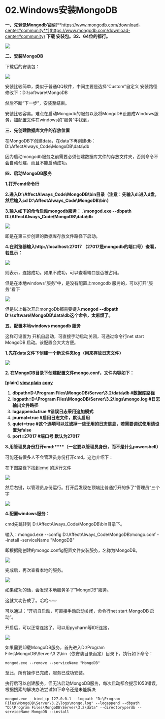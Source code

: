 # 02.Windows安装MongoDB

**一、先登录Mongodb官网**[**https://www.mongodb.com/download-center#community**](https://www.mongodb.com/download-center#community) **下载  安装包。32、64位的都行。**

 ![](https://raw.githubusercontent.com/affectalways/Flee-as-a-bird-to-your-mountain/main/img/021.png)



**二、安装MongoDB**

下载后的安装包：

![](https://raw.githubusercontent.com/affectalways/Flee-as-a-bird-to-your-mountain/main/img/022.png)

安装比较简单，类似于普通QQ软件，中间主要是选择“Custom”自定义 安装路径修改下：D:\software\MongoDB

然后不断“下一步”，安装至结束。

安装比较容易。难点在启动Mongodb的服务以及将MongoDB设置成Windows服务，加配置文件在windows的“服务”中找到。

 

**三、先创建数据库文件的存放位置**

在MongoDB下创建data，在data下再创建db：D:\AffectAlways_Code\MongoDB\data\db

因为启动mongodb服务之前需要必须创建数据库文件的存放文件夹，否则命令不会自动创建，而且不能启动成功。



**四、启动MongoDB服务**

**1.打开cmd命令行**

**2.进入D:\AffectAlways_Code\MongoDB\bin目录（注意：先输入d:进入d盘，然后输入cd D:\AffectAlways_Code\MongoDB\bin）**

**3.输入如下的命令启动mongodb服务： .\mongod.exe --dbpath D:\AffectAlways_Code\MongoDB\data\db**

![](https://raw.githubusercontent.com/affectalways/Flee-as-a-bird-to-your-mountain/main/img/023.png)

即是在第三步创建的数据库存放文件路径下启动。

**4.在浏览器输入http://localhost:27017 （27017是mongodb的端口号）查看，若显示：**

  ![](https://raw.githubusercontent.com/affectalways/Flee-as-a-bird-to-your-mountain/main/img/024.png)

则表示，连接成功。如果不成功，可以查看端口是否被占用。

但是在本地windows“服务”中，是没有配置上mongodb 服务的，可以打开“服务”看下

![](https://raw.githubusercontent.com/affectalways/Flee-as-a-bird-to-your-mountain/main/img/025.png)

但是以上每次开启mongoDb都需要键入**mongod --dbpath D:\software\MongoDB\data\db这个命令，太麻烦了。**



**五、配置本地windows mongodb 服务**

这样可设置为 开机自启动，可直接手动启动关闭，可通过命令行net start MongoDB 启动。该配置会大大方便。

**1.先在data文件下创建一个新文件夹log（用来存放日志文件）**

  ![](https://raw.githubusercontent.com/affectalways/Flee-as-a-bird-to-your-mountain/main/img/026.png)

**2. 在MongoDB目录下创建配置文件mongo.conf，文件内容如下：**

**[plain]** [**view plain**](http://blog.csdn.net/mzbonnt/article/details/51461331#) [**copy**](http://blog.csdn.net/mzbonnt/article/details/51461331#)

1. **dbpath=D:\Program Files\MongoDB\Server\3.2\data\db #数据库路径** 
2. **logpath=D:\Program Files\MongoDB\Server\3.2\logs\mongo.log #日志输出文件路径** 
3. **logappend=true #错误日志采用追加模式** 
4. **journal=true #启用日志文件，默认启用** 
5. **quiet=true #这个选项可以过滤掉一些无用的日志信息，若需要调试使用请设置为false** 
6. **port=27017 #端口号 默认为27017** 

**3.用管理员身份打开cmd:****（一定要以管理员身份，而不是什么powershell）**

可能还有很多人不会管理员身份打开cmd。这也介绍下：

在下图路径下找到cmd 的运行文件

  ![](https://raw.githubusercontent.com/affectalways/Flee-as-a-bird-to-your-mountain/main/img/027.png)

然后右键，以管理员身份运行。打开后发现在顶端比普通打开的多了”管理员“三个字

![](https://raw.githubusercontent.com/affectalways/Flee-as-a-bird-to-your-mountain/main/img/028.png)

**4.配置windows服务：**

cmd先跳转到 D:\AffectAlways_Code\MongoDB\bin目录下。

输入：mongod.exe --config D:\AffectAlways_Code\MongoDB\mongo.conf --install -serviceName "MongoDB"

即根据刚创建的mongo.config配置文件安装服务，名称为MongoDB。

   ![](https://raw.githubusercontent.com/affectalways/Flee-as-a-bird-to-your-mountain/main/img/029.png)

完成后，再次查看本地的服务。

   ![](https://raw.githubusercontent.com/affectalways/Flee-as-a-bird-to-your-mountain/main/img/0210.png)

如果成功的话，会发现本地服务多了”MongoDB"服务。

这就大功告成了。哈哈~~~

可以通过：“开机自启动，可直接手动启动关闭，命令行net start MongoDB 启动”。

开启后，可以正常连接了。可以用pycharm等IDE连接，

 ![](https://raw.githubusercontent.com/affectalways/Flee-as-a-bird-to-your-mountain/main/img/0212.png)

如果需要卸载MongoDB服务，首先进入D:\Program Files\MongoDB\Server\3.2\bin（依安装目录而定）目录下，执行如下命令：

```
mongod.exe --remove --serviceName "MongoDB" 
```

至此，所有操作已完成，服务已成功安装。



执行后可以创建服务，但无法启动MongoDB服务，每次启动都会提示1053错误，根据搜索的解决办法尝试如下命令还是未能解决

```
mongod.exe --bind_ip 127.0.0.1 --logpath "D:\Program Files\MongoDB\Server\3.2\logs\mongo.log" --logappend --dbpath "D:\Program Files\MongoDB\Server\3.2\data" --directoryperdb --serviceName MongoDB --install 
```

